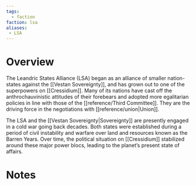 ```yaml
---
tags:
  - faction
faction: lsa
aliases: 
 - LSA
---
```


# Overview
The Leandric States Alliance (LSA) began as an alliance of smaller nation-states against the [[Vestan Sovereignty]], and has grown out to one of the superpowers on [[Cressidium]]. Many of its nations have cast off the anthrochauvinistic attitudes of their forebears and adopted more egalitarian policies in line with those of the [[reference/Third Committee]]. They are the driving force in the negotiations with [[reference/union|Union]].

The LSA and the [[Vestan Sovereignty|Sovereignty]] are presently engaged in a cold war going back decades. Both states were established during a period of civil instability and warfare over land and resources known as the Barren Years. Over time, the political situation on [[Cressidium]] stabilized around these major power blocs, leading to the planet’s present state of affairs.

# Notes